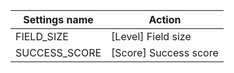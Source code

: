 | Settings name | Action |
|---------------|--------|
| FIELD_SIZE | [Level] Field size |
| SUCCESS_SCORE | [Score] Success score |
